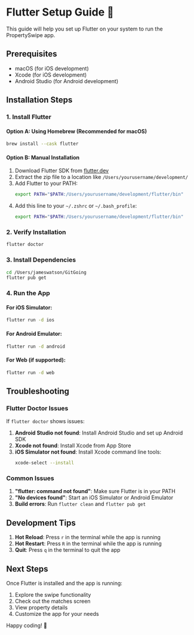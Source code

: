# Flutter Setup Guide 🚀

This guide will help you set up Flutter on your system to run the PropertySwipe app.

## Prerequisites

- macOS (for iOS development)
- Xcode (for iOS development)
- Android Studio (for Android development)

## Installation Steps

### 1. Install Flutter

#### Option A: Using Homebrew (Recommended for macOS)
```bash
brew install --cask flutter
```

#### Option B: Manual Installation
1. Download Flutter SDK from [flutter.dev](https://flutter.dev/docs/get-started/install/macos)
2. Extract the zip file to a location like `/Users/yourusername/development/`
3. Add Flutter to your PATH:
   ```bash
   export PATH="$PATH:/Users/yourusername/development/flutter/bin"
   ```
4. Add this line to your `~/.zshrc` or `~/.bash_profile`:
   ```bash
   export PATH="$PATH:/Users/yourusername/development/flutter/bin"
   ```

### 2. Verify Installation
```bash
flutter doctor
```

### 3. Install Dependencies
```bash
cd /Users/jameswatson/GitGoing
flutter pub get
```

### 4. Run the App

#### For iOS Simulator:
```bash
flutter run -d ios
```

#### For Android Emulator:
```bash
flutter run -d android
```

#### For Web (if supported):
```bash
flutter run -d web
```

## Troubleshooting

### Flutter Doctor Issues

If `flutter doctor` shows issues:

1. **Android Studio not found**: Install Android Studio and set up Android SDK
2. **Xcode not found**: Install Xcode from App Store
3. **iOS Simulator not found**: Install Xcode command line tools:
   ```bash
   xcode-select --install
   ```

### Common Issues

1. **"flutter: command not found"**: Make sure Flutter is in your PATH
2. **"No devices found"**: Start an iOS Simulator or Android Emulator
3. **Build errors**: Run `flutter clean` and `flutter pub get`

## Development Tips

1. **Hot Reload**: Press `r` in the terminal while the app is running
2. **Hot Restart**: Press `R` in the terminal while the app is running
3. **Quit**: Press `q` in the terminal to quit the app

## Next Steps

Once Flutter is installed and the app is running:

1. Explore the swipe functionality
2. Check out the matches screen
3. View property details
4. Customize the app for your needs

Happy coding! 🎉
